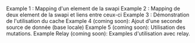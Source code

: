 Example 1 : Mapping d'un element de la swapi
Example 2 : Mapping de deux element de la swapi et liens entre ceux-ci
Example 3 : Démonstration de l'utilisation du cache
Example 4 (coming soon): Ajout d'une seconde source de donnée (base locale)
Example 5 (coming soon): Utilisation des mutations.
Example Relay (coming soon): Examples d'utilisation avec relay.